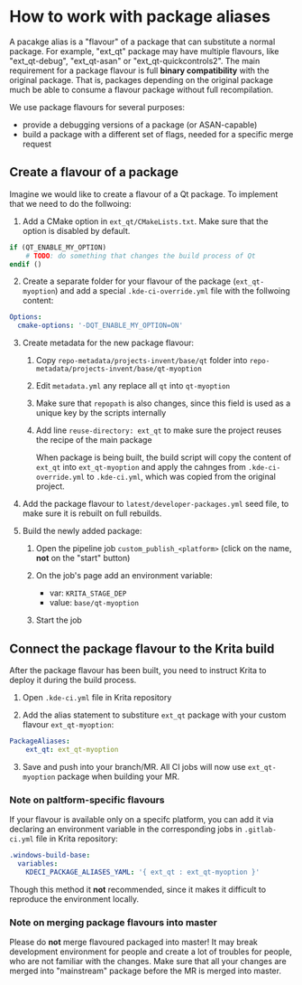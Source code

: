 # How to work with package aliases

A pacakge alias is a "flavour" of a package that can substitute a normal package. For example, "ext_qt" package may have multiple flavours, like "ext_qt-debug", "ext_qt-asan" or "ext_qt-quickcontrols2". The main requirement for a package flavour is full **binary compatibility** with the original package. That is, packages depending on the original package much be able to consume a flavour package without full recompilation.

We use package flavours for several purposes:

* provide a debugging versions of a package (or ASAN-capable)
* build a package with a different set of flags, needed for a specific merge request

## Create a flavour of a package

Imagine we would like to create a flavour of a Qt package. To implement that we need to do the follwoing:

1) Add a CMake option in `ext_qt/CMakeLists.txt`. Make sure that the option is disabled by default.

```cmake
if (QT_ENABLE_MY_OPTION)
    # TODO: do something that changes the build process of Qt
endif ()
```

2) Create a separate folder for your flavour of the package (`ext_qt-myoption`) and add a special `.kde-ci-override.yml` file with the follwoing content:

```yml
Options:
  cmake-options: '-DQT_ENABLE_MY_OPTION=ON'
```

3) Create metadata for the new package flavour:
	
	1) Copy `repo-metadata/projects-invent/base/qt` folder into `repo-metadata/projects-invent/base/qt-myoption`
	
	2) Edit `metadata.yml` any replace all `qt` into `qt-myoption`
	
	3) Make sure that `repopath` is also changes, since this field is used as a unique key by the scripts internally
	
	4) Add line `reuse-directory: ext_qt` to make sure the project reuses the recipe of the main package
	
	   When package is being built, the build script will copy the content of `ext_qt` into `ext_qt-myoption` and apply the cahnges from `.kde-ci-override.yml` to `.kde-ci.yml`, which was copied from the original project.

4) Add the package flavour to `latest/developer-packages.yml` seed file, to make sure it is rebuilt on full rebuilds.

5) Build the newly added package:

	1) Open the pipeline job `custom_publish_<platform>` (click on the name, **not** on the "start" button)

	2) On the job's page add an environment variable:

		* var: `KRITA_STAGE_DEP`
		* value: `base/qt-myoption`
	
	3) Start the job
	
## Connect the package flavour to the Krita build

After the package flavour has been built, you need to instruct Krita to deploy it during the build process.

1) Open `.kde-ci.yml` file in Krita repository

2) Add the alias statement to substiture `ext_qt` package with your custom flavour `ext_qt-myoption`:

```yml
PackageAliases:
	ext_qt: ext_qt-myoption
```

3) Save and push into your branch/MR. All CI jobs will now use `ext_qt-myoption` package when building your MR.

### Note on paltform-specific flavours

If your flavour is available only on a specifc platform, you can add it via declaring an environment variable in the corresponding jobs in `.gitlab-ci.yml` file in Krita repository:

```yml
.windows-build-base:
  variables:
    KDECI_PACKAGE_ALIASES_YAML: '{ ext_qt : ext_qt-myoption }'
```

Though this method it **not** recommended, since it makes it difficult to reproduce the environment locally.

### Note on merging package flavours into master

Please do **not** merge flavoured packaged into master! It may break development environment for people and create a lot of troubles for people, who are not familiar with the changes. Make sure that all your changes are merged into "mainstream" package before the MR is merged into master.
